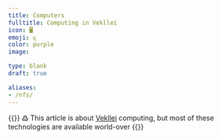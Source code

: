 ```yaml
---
title: Computers
fulltitle: Computing in Vekllei
icon: 🖥
emoji: ɋ
color: purple
image:

type: blank
draft: true

aliases:
- /nfs/
---
```

{{<note>}}
߷ This article is about [Vekllei](/intro/#what-is-vekllei) computing, but most of these technologies are available world-over
{{</note>}}
